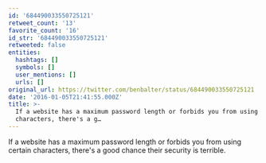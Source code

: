 ```yaml
---
id: '684490033550725121'
retweet_count: '13'
favorite_count: '16'
id_str: '684490033550725121'
retweeted: false
entities:
  hashtags: []
  symbols: []
  user_mentions: []
  urls: []
original_url: https://twitter.com/benbalter/status/684490033550725121
date: '2016-01-05T21:41:55.000Z'
title: >-
  If a website has a maximum password length or forbids you from using certain
  characters, there's a g…
---
```


If a website has a maximum password length or forbids you from using certain characters, there's a good chance their security is terrible.